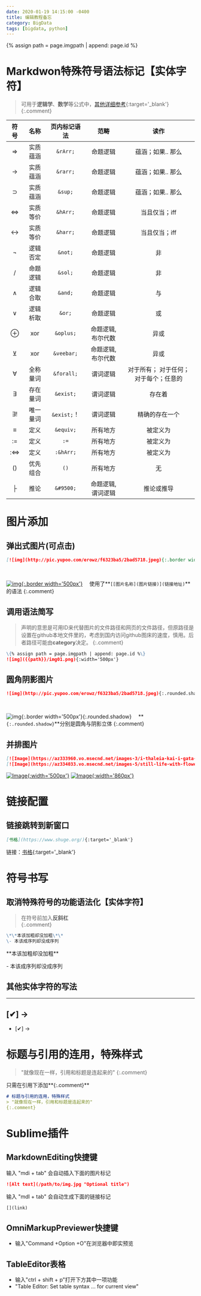 ```yaml
---
date: 2020-01-19 14:15:00 -0400
title: 编辑教程备忘
category: BigData
tags: [bigdata, python]
---
```

{% assign path = page.imgpath | append: page.id %}

# Markdwon特殊符号语法标记【实体字符】
> 可用于**逻辑学**、**数学**等公式中，[其他详细参考](https://blog.csdn.net/qq_33538554/article/details/86999348){:target='_blank'}
{:.comment}   


| 符号  |  名称  |   页内标记语法   |     范畴     |         读作          |
|:---:|:----:|:----------:|:----------:|:-------------------:|
|  ⇒  | 实质蕴涵 |  `&rArr;`  |    命题逻辑    |     蕴涵；如果.. 那么      |
|  →  | 实质蕴涵 |  `&rarr;`  |    命题逻辑    |     蕴涵；如果.. 那么      |
|  ⊃  | 实质蕴涵 |  `&sup;`   |    命题逻辑    |     蕴涵；如果.. 那么      |
|  ⇔  | 实质等价 |  `&hArr;`  |    命题逻辑    |      当且仅当；iff       |
|  ↔  | 实质等价 |  `&harr;`  |    命题逻辑    |      当且仅当；iff       |
|  ¬  | 逻辑否定 |  `&not;`   |    命题逻辑    |          非          |
|  /  | 命题逻辑 |  `&sol;`   |    命题逻辑    |          非          |
|  ∧  | 逻辑合取 |  `&and;`   |    命题逻辑    |          与          |
|  ∨  | 逻辑析取 |   `&or;`   |    命题逻辑    |          或          |
|  ⊕  | xor  | `&oplus;`  | 命题逻辑, 布尔代数 |         异或          |
|  ⊻  | xor  | `&veebar;` | 命题逻辑, 布尔代数 |         异或          |
|  ∀  | 全称量词 | `&forall;` |    谓词逻辑    | 对于所有； 对于任何；对于每个；任意的 |
|  ∃  | 存在量词 | `&exist;`  |    谓词逻辑    |         存在着         |
| ∃!  | 唯一量词 | `&exist;`！ |    谓词逻辑    |       精确的存在一个       |
|  ≡  |  定义  | `&equiv;`  |    所有地方    |        被定义为         |
| :=  |  定义  |    `:=`    |    所有地方    |        被定义为         |
| :⇔  |  定义  | `:&hArr;`  |    所有地方    |        被定义为         |
| ()  | 优先组合 |    `()`    |    所有地方    |          无          |
|  ├  |  推论  | `&#9500;`  | 命题逻辑, 谓词逻辑 |        推论或推导        |

# 图片添加

## 弹出式图片(可点击)

```markdown
[![img](http://pic.yupoo.com/erowz/f6323ba5/2bad5718.jpeg){:.border width='600px'}](http://pic.yupoo.com/erowz/f6323ba5/2bad5718.jpeg)
```

&emsp;

[![img](http://pic.yupoo.com/erowz/f6323ba5/2bad5718.jpeg){:.border width='500px'}](http://pic.yupoo.com/erowz/f6323ba5/2bad5718.jpeg)
&emsp;使用了**`[[图片名称](图片链接)](链接地址)`**的语法
{:.comment}

## 调用语法简写
> 声明的意思是可用ID来代替图片的文件路径和网页的文件路径，但原路径是设置在github本地文件里的，考虑到国内访问github图床的速度，慎用。后者路径可能由**category**决定。
{:.comment}  

```markdown
\{% assign path = page.imgpath | append: page.id %\}
![img]({{path}}/img01.png){:width='500px'}
```

## 圆角阴影图片

```markdown
![img](http://pic.yupoo.com/erowz/f6323ba5/2bad5718.jpeg){:.rounded.shadow}
```

&emsp;

![img](http://pic.yupoo.com/erowz/f6323ba5/2bad5718.jpeg){:.border width='500px'}{:.rounded.shadow}
&emsp;**`{:.rounded.shadow}`**分别是圆角与阴影立体
{:.comment}

## 并排图片

```markdown
[![Image](https://az333960.vo.msecnd.net/images-3/i-thaleia-kai-i-gata-thalia-and-the-cat-odysseas-oikonomoy-2010-3378bfa5.jpg){:width='500px'}](https://az333960.vo.msecnd.net/images-3/i-thaleia-kai-i-gata-thalia-and-the-cat-odysseas-oikonomoy-2010-3378bfa5.jpg)
[![Image](https://az334033.vo.msecnd.net/images-5/still-life-with-flowers-in-a-glass-vase-jan-davidsz-de-heem-1650-567066b1.jpg){:width='860px'}](https://az334033.vo.msecnd.net/images-5/still-life-with-flowers-in-a-glass-vase-jan-davidsz-de-heem-1650-567066b1.jpg)  
```

[![Image](https://az333960.vo.msecnd.net/images-3/i-thaleia-kai-i-gata-thalia-and-the-cat-odysseas-oikonomoy-2010-3378bfa5.jpg){:width='500px'}](https://az333960.vo.msecnd.net/images-3/i-thaleia-kai-i-gata-thalia-and-the-cat-odysseas-oikonomoy-2010-3378bfa5.jpg)
[![Image](https://az334033.vo.msecnd.net/images-5/still-life-with-flowers-in-a-glass-vase-jan-davidsz-de-heem-1650-567066b1.jpg){:width='860px'}](https://az334033.vo.msecnd.net/images-5/still-life-with-flowers-in-a-glass-vase-jan-davidsz-de-heem-1650-567066b1.jpg)  

# 链接配置

## 链接跳转到新窗口

```markdown
[书格](https://www.shuge.org/){:target='_blank'}
```

链接：[书格](https://www.shuge.org/){:target='_blank'}  

# 符号书写

## 取消特殊符号的功能语法化【实体字符】
> 在符号前加入**反斜杠**\
{:.comment}  

```markdown
\*\*本该加粗却没加粗\*\*
\- 本该成序列却没成序列
```

\*\*本该加粗却没加粗\*\*

\- 本该成序列却没成序列

## 其他实体字符的写法

---
 \[&#10004;\] &rarr; 
---
- \[&#10004;\] &rarr;

# 标题与引用的连用，特殊样式
> "就像现在一样，引用和标题是连起来的"
{:.comment}  

只需在引用下添加**{:.comment}**

```markdown
# 标题与引用的连用，特殊样式
> "就像现在一样，引用和标题是连起来的"
{:.comment}  
```

# Sublime插件

## MarkdownEditing快捷键

输入 "mdi + tab" 会自动插入下面的图片标记

```markdown
![Alt text](/path/to/img.jpg "Optional title")
```

输入 "mdl + tab" 会自动生成下面的链接标记

```markdown
[](link)
```

## OmniMarkupPreviewer快捷键
- 输入"Command +Option +O"在浏览器中即实预览

## TableEditor表格
- 输入"ctrl + shift + p"打开下方其中一项功能
- "Table Editor: Set table syntax ... for current view"




